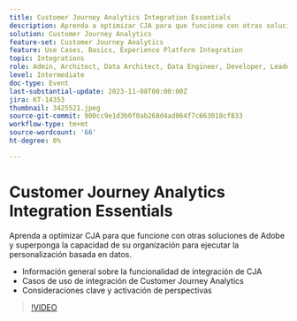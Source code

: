 ```yaml
---
title: Customer Journey Analytics Integration Essentials
description: Aprenda a optimizar CJA para que funcione con otras soluciones de Adobe y superponga la capacidad de su organización para ejecutar la personalización basada en datos.
solution: Customer Journey Analytics
feature-set: Customer Journey Analytics
feature: Use Cases, Basics, Experience Platform Integration
topic: Integrations
role: Admin, Architect, Data Architect, Data Engineer, Developer, Leader, User
level: Intermediate
doc-type: Event
last-substantial-update: 2023-11-08T00:00:00Z
jira: KT-14353
thumbnail: 3425521.jpeg
source-git-commit: 900cc9e1d3b0f0ab268d4ad864f7c663018cf833
workflow-type: tm+mt
source-wordcount: '66'
ht-degree: 0%

---
```



# Customer Journey Analytics Integration Essentials

Aprenda a optimizar CJA para que funcione con otras soluciones de Adobe y superponga la capacidad de su organización para ejecutar la personalización basada en datos.

* Información general sobre la funcionalidad de integración de CJA
* Casos de uso de integración de Customer Journey Analytics
* Consideraciones clave y activación de perspectivas

>[!VIDEO](https://video.tv.adobe.com/v/3425521/?learn=on)